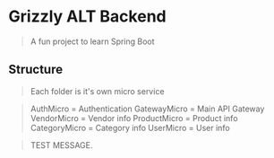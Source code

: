 
# Grizzly ALT Backend

> A fun project to learn Spring Boot

## Structure

> Each folder is it's own micro service

> AuthMicro = Authentication
> GatewayMicro = Main API Gateway
> VendorMicro = Vendor info
> ProductMicro = Product info
> CategoryMicro = Category info
> UserMicro = User info

> TEST MESSAGE.